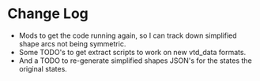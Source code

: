 # Change Log

- Mods to get the code running again, so I can track down simplified shape arcs not being symmetric.
- Some TODO's to get extract scripts to work on new vtd_data formats.
- And a TODO to re-generate simplified shapes JSON's for the states the original states.